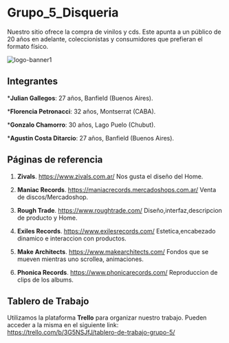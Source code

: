 # Grupo_5_Disqueria

Nuestro sitio ofrece la compra de vinilos y cds. Este apunta a un público de 20 años en adelante, coleccionistas y consumidores que prefieran el formato físico.

![logo-banner1](https://user-images.githubusercontent.com/108841314/185523027-6a337a02-578c-43a4-aa21-a91ad2caded7.jpg)

## Integrantes

***Julian Gallegos**: 27 años, Banfield (Buenos Aires).

***Florencia Petronacci**: 32 años, Montserrat (CABA).  

***Gonzalo Chamorro**: 30 años, Lago Puelo (Chubut).

***Agustin Costa Ditarcio**: 27 años, Banfield (Buenos Aires).



## Páginas de referencia

1. **Zivals**. https://www.zivals.com.ar/ Nos gusta el diseño del Home.

2. **Maniac Records**. https://maniacrecords.mercadoshops.com.ar/ Venta de discos/Mercadoshop.

3. **Rough Trade**. https://www.roughtrade.com/ Diseño,interfaz,descripcion de producto y Home.

4. **Exiles Records**. https://www.exilesrecords.com/ Estetica,encabezado dinamico e interaccion con productos. 

5. **Make Architects**. https://www.makearchitects.com/ Fondos que se mueven mientras uno scrollea, animaciones.

6. **Phonica Records**. https://www.phonicarecords.com/ Reproduccion de clips de los albums. 



## Tablero de Trabajo

Utilizamos la plataforma **Trello** para organizar nuestro trabajo. Pueden acceder a la misma en el siguiente link:
https://trello.com/b/3G5NSJfJ/tablero-de-trabajo-grupo-5/


